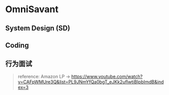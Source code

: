 # OmniSavant


## System Design (SD)


## Coding

## 行为面试

> reference: Amazon LP -> https://www.youtube.com/watch?v=CAFpWMUre3Q&list=PL9JNmYfQa0bgT_eJKk2uflwtiBIpbImdB&index=3
